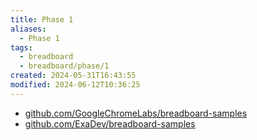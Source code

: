 ```yaml
---
title: Phase 1
aliases:
  - Phase 1
tags:
  - breadboard
  - breadboard/phase/1
created: 2024-05-31T16:43:55
modified: 2024-06-12T10:36:25
---
```


- [github.com/GoogleChromeLabs/breadboard-samples](https://github.com/GoogleChromeLabs/breadboard-samples)
- [github.com/ExaDev/breadboard-samples](https://github.com/ExaDev/breadboard-samples)
